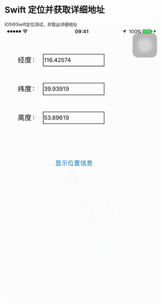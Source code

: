 # Swift 定位并获取详细地址
IOS中Swift定位测试，并取出详细地址
![](https://github.com/mingmingsuper/LMMLocationDemo/blob/master/image.gif)
